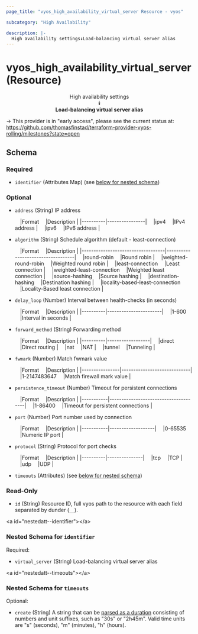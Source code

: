 ```yaml
---
page_title: "vyos_high_availability_virtual_server Resource - vyos"

subcategory: "High Availability"

description: |- 
  High availability settings⯯Load-balancing virtual server alias
---
```


# vyos_high_availability_virtual_server (Resource)
<center>

High availability settings  
⯯  
**Load-balancing virtual server alias**


</center>

-> This provider is in "early access", please see the current status at: https://github.com/thomasfinstad/terraform-provider-vyos-rolling/milestones?state=open

## Schema

### Required

- `identifier` (Attributes Map) (see [below for nested schema](#nestedatt--identifier))

### Optional

- `address` (String) IP address

    &emsp;|Format  &emsp;|Description   |
    |----------|----------------|
    &emsp;|ipv4    &emsp;|IPv4 address  |
    &emsp;|ipv6    &emsp;|IPv6 address  |
- `algorithm` (String) Schedule algorithm (default - least-connection)

    &emsp;|Format                           &emsp;|Description                      |
    |-----------------------------------|-----------------------------------|
    &emsp;|round-robin                      &emsp;|Round robin                      |
    &emsp;|weighted-round-robin             &emsp;|Weighted round robin             |
    &emsp;|least-connection                 &emsp;|Least connection                 |
    &emsp;|weighted-least-connection        &emsp;|Weighted least connection        |
    &emsp;|source-hashing                   &emsp;|Source hashing                   |
    &emsp;|destination-hashing              &emsp;|Destination hashing              |
    &emsp;|locality-based-least-connection  &emsp;|Locality-Based least connection  |
- `delay_loop` (Number) Interval between health-checks (in seconds)

    &emsp;|Format  &emsp;|Description          |
    |----------|-----------------------|
    &emsp;|1-600   &emsp;|Interval in seconds  |
- `forward_method` (String) Forwarding method

    &emsp;|Format  &emsp;|Description     |
    |----------|------------------|
    &emsp;|direct  &emsp;|Direct routing  |
    &emsp;|nat     &emsp;|NAT             |
    &emsp;|tunnel  &emsp;|Tunneling       |
- `fwmark` (Number) Match fwmark value

    &emsp;|Format        &emsp;|Description                |
    |----------------|-----------------------------|
    &emsp;|1-2147483647  &emsp;|Match firewall mark value  |
- `persistence_timeout` (Number) Timeout for persistent connections

    &emsp;|Format   &emsp;|Description                         |
    |-----------|--------------------------------------|
    &emsp;|1-86400  &emsp;|Timeout for persistent connections  |
- `port` (Number) Port number used by connection

    &emsp;|Format   &emsp;|Description      |
    |-----------|-------------------|
    &emsp;|0-65535  &emsp;|Numeric IP port  |
- `protocol` (String) Protocol for port checks

    &emsp;|Format  &emsp;|Description  |
    |----------|---------------|
    &emsp;|tcp     &emsp;|TCP          |
    &emsp;|udp     &emsp;|UDP          |
- `timeouts` (Attributes) (see [below for nested schema](#nestedatt--timeouts))

### Read-Only

- `id` (String) Resource ID, full vyos path to the resource with each field separated by dunder (`__`).

&lt;a id=&#34;nestedatt--identifier&#34;&gt;&lt;/a&gt;
### Nested Schema for `identifier`

Required:

- `virtual_server` (String) Load-balancing virtual server alias


&lt;a id=&#34;nestedatt--timeouts&#34;&gt;&lt;/a&gt;
### Nested Schema for `timeouts`

Optional:

- `create` (String) A string that can be [parsed as a duration](https://pkg.go.dev/time#ParseDuration) consisting of numbers and unit suffixes, such as &#34;30s&#34; or &#34;2h45m&#34;. Valid time units are &#34;s&#34; (seconds), &#34;m&#34; (minutes), &#34;h&#34; (hours).  

